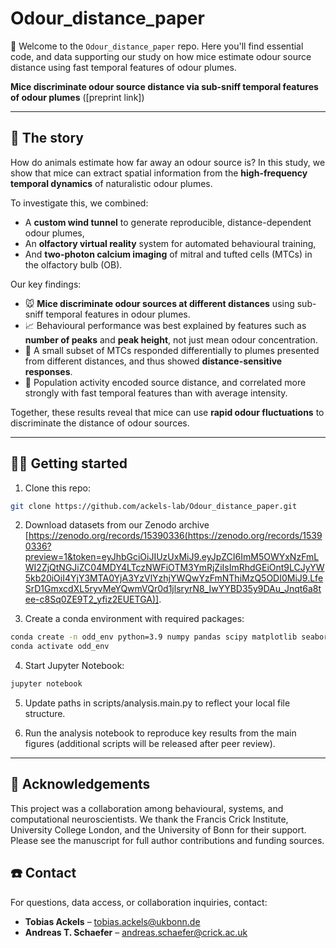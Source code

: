 # Odour_distance_paper

👋 Welcome to the `Odour_distance_paper` repo. Here you'll find essential code, and data supporting our study on how mice estimate odour source distance using fast temporal features of odour plumes.

**Mice discriminate odour source distance via sub-sniff temporal features of odour plumes** ([preprint link])

---

## 🔎 The story

How do animals estimate how far away an odour source is? In this study, we show that mice can extract spatial information from the **high-frequency temporal dynamics** of naturalistic odour plumes.

To investigate this, we combined:

- A **custom wind tunnel** to generate reproducible, distance-dependent odour plumes,
- An **olfactory virtual reality** system for automated behavioural training,
- And **two-photon calcium imaging** of mitral and tufted cells (MTCs) in the olfactory bulb (OB).

Our key findings:

- 🐭 **Mice discriminate odour sources at different distances** using sub-sniff temporal features in odour plumes.
- 📈 Behavioural performance was best explained by features such as **number of peaks** and **peak height**, not just mean odour concentration.
- 🧠 A small subset of MTCs responded differentially to plumes presented from different distances, and thus showed **distance-sensitive responses**.
- 🤖 Population activity encoded source distance, and correlated more strongly with fast temporal features than with average intensity.

Together, these results reveal that mice can use **rapid odour fluctuations** to discriminate the distance of odour sources.

---

## 👩‍💻 Getting started

1. Clone this repo:

```bash
git clone https://github.com/ackels-lab/Odour_distance_paper.git
```

2. Download datasets from our Zenodo archive [https://zenodo.org/records/15390336(https://zenodo.org/records/15390336?preview=1&token=eyJhbGciOiJIUzUxMiJ9.eyJpZCI6ImM5OWYxNzFmLWI2ZjQtNGJiZC04MDY4LTczNWFiOTM3YmRjZiIsImRhdGEiOnt9LCJyYW5kb20iOiI4YjY3MTA0YjA3YzVlYzhjYWQwYzFmNThiMzQ5ODI0MiJ9.LfeSrD1GmxcdXL5ryvMeYQwmVQr0d1jlsryrN8_IwYYBD35y9DAu_Jnqt6a8tee-c8Sq0ZE9T2_yfiz2EUETGA)].

3. Create a conda environment with required packages:
```bash
conda create -n odd_env python=3.9 numpy pandas scipy matplotlib seaborn jupyter scikit-learn
conda activate odd_env
```
4. Start Jupyter Notebook:
```bash
jupyter notebook
```
5. Update paths in scripts/analysis.main.py to reflect your local file structure.

6. Run the analysis notebook to reproduce key results from the main figures (additional scripts will be released after peer review).

---

## 🙌 Acknowledgements
This project was a collaboration among behavioural, systems, and computational neuroscientists. We thank the Francis Crick Institute, University College London, and the University of Bonn for their support. Please see the manuscript for full author contributions and funding sources.

## ☎️ Contact
For questions, data access, or collaboration inquiries, contact:
- **Tobias Ackels** – [tobias.ackels@ukbonn.de](mailto:tobias.ackels@ukbonn.de)
- **Andreas T. Schaefer** – [andreas.schaefer@crick.ac.uk](mailto:andreas.schaefer@crick.ac.uk)
